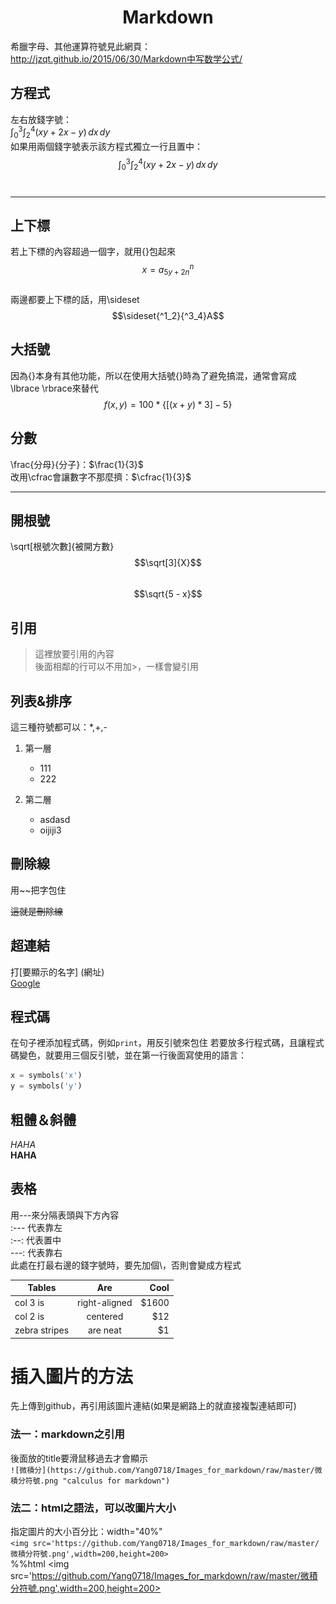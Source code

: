 
# <center>Markdown
希臘字母、其他運算符號見此網頁：
http://jzqt.github.io/2015/06/30/Markdown中写数学公式/

## 方程式
左右放錢字號：<br>
$\int_0^3 \int_2^4 (xy+2x-y)\,dx\,dy$<br>
如果用兩個錢字號表示該方程式獨立一行且置中：<br>
$$\int_0^3 \int_2^4 (xy+2x-y)\,dx\,dy$$<br>
***
## 上下標
若上下標的內容超過一個字，就用{}包起來
$$x=a^n_{5y+2n}$$
<br>
兩邊都要上下標的話，用\sideset
$$\sideset{^1_2}{^3_4}A$$

## 大括號
因為{}本身有其他功能，所以在使用大括號{}時為了避免搞混，通常會寫成\lbrace \rbrace來替代<br>
$$f(x, y) = 100 * \lbrace[(x + y) * 3] - 5\rbrace$$

## 分數
\frac{分母}{分子}：$\frac{1}{3}$ <br>
改用\cfrac會讓數字不那麼擠：$\cfrac{1}{3}$<br>
***
## 開根號
\sqrt[根號次數]{被開方數}
$$\sqrt[3]{X}$$<br>
$$\sqrt{5 - x}$$

## 引用
>這裡放要引用的內容<br>
後面相鄰的行可以不用加>，一樣會變引用

## 列表&排序
這三種符號都可以：*,+,-
1. 第一層
    * 111
    + 222
    
2. 第二層
    - asdasd
    * oijiji3

## 刪除線
用~~把字包住<br>

~~這就是刪除線~~

## 超連結
打[要顯示的名字] (網址)<br>
[Google](http://www.google.com/)

## 程式碼
在句子裡添加程式碼，例如`print`，用反引號來包住
若要放多行程式碼，且讓程式碼變色，就要用三個反引號，並在第一行後面寫使用的語言：<br>
```python
x = symbols('x')
y = symbols('y')
```
## 粗體＆斜體
*HAHA*<br>
**HAHA**

## 表格
用---來分隔表頭與下方內容<br>
:--- 代表靠左<br>
:--: 代表置中<br>
---: 代表靠右<br>
此處在打最右邊的錢字號時，要先加個\，否則會變成方程式

| Tables | Are | Cool |
| ------- | :------: | -----:|
| col 3 is | right-aligned | \$1600 |
| col 2 is | centered | \$12 |
| zebra stripes | are neat | \$1 |

# 插入圖片的方法
先上傳到github，再引用該圖片連結(如果是網路上的就直接複製連結即可)
### 法一：markdown之引用<br>
後面放的title要滑鼠移過去才會顯示<br>
`![微積分](https://github.com/Yang0718/Images_for_markdown/raw/master/微積分符號.png "calculus for markdown")`<br>

### 法二：html之語法，可以改圖片大小<br>
指定圖片的大小百分比：width="40%"<br>
`<img src='https://github.com/Yang0718/Images_for_markdown/raw/master/微積分符號.png',width=200,height=200>`<br>
%%html
<img src='https://github.com/Yang0718/Images_for_markdown/raw/master/微積分符號.png',width=200,height=200>
